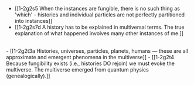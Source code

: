 - [[1-2g2s5 When the instances are fungible, there is no such thing as 'which' - histories and individual particles are not perfectly partitioned into instances]]
- [[1-2g2s7d A history has to be explained in multiversal terms. The true explanation of what happened involves many other instances of me.]]
<br>
- [[1-2g2t3a Histories, universes, particles, planets, humans — these are all approximate and emergent phenomena in the multiverse]]
- [[1-2g2t4 Because fungibility exists (i.e., histories DO rejoin) we must evoke the multiverse. The multiverse emerged from quantum physics (genealogically).]]
